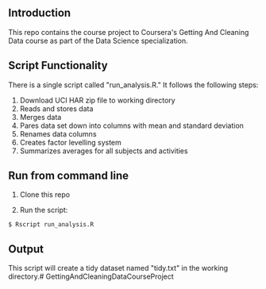 ## Introduction

This repo contains the course project to Coursera's Getting And Cleaning Data course as part of the Data Science specialization.

## Script Functionality

There is a single script called "run_analysis.R." It follows the following steps:

1. Download UCI HAR zip file to working directory
2. Reads and stores data
3. Merges data
4. Pares data set down into columns with mean and standard deviation
5. Renames data columns
6. Creates factor levelling system
7. Summarizes averages for all subjects and activities

## Run from command line

1. Clone this repo

2. Run the script:

`$ Rscript run_analysis.R`

## Output

This script will create a tidy dataset named "tidy.txt" in the working directory.# GettingAndCleaningDataCourseProject
